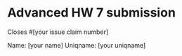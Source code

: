 # Advanced HW 7 submission

Closes #[your issue claim number]

Name: [your name]
Uniqname: [your uniqname]
